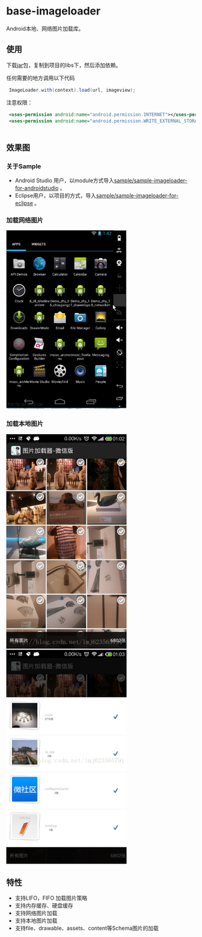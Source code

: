 # base-imageloader
Android本地、网络图片加载库。


## 使用

下载[jar](jar/imageloader.jar)包，复制到项目的libs下，然后添加依赖。

任何需要的地方调用以下代码

```java
 ImageLoader.with(context).load(url, imageview);
```
注意权限：

```xml
 <uses-permission android:name="android.permission.INTERNET"></uses-permission>
 <uses-permission android:name="android.permission.WRITE_EXTERNAL_STORAGE"></uses-permission>
   
```

## 效果图

### 关于Sample

* Android Studio 用户，以module方式导入[sample/sample-imageloader-for-androidstudio](sample/sample-imageloader-for-androidstudio) 。
* Eclipse用户，以项目的方式，导入[sample/sample-imageloader-for-eclipse](sample/sample-imageloader-for-eclipse) 。

### 加载网络图片

<img src="imageloader_01.gif"  width="320px"/>

### 加载本地图片

<img src="imageloader_02.png"  width="320px"/>

<img src="imageloader_03.png"  width="320px"/>

## 特性

* 支持LIFO，FIFO 加载图片策略
* 支持内存缓存、硬盘缓存
* 支持网络图片加载
* 支持本地图片加载
* 支持file、drawable、assets、content等Schema图片的加载




